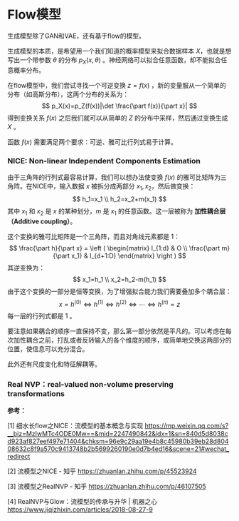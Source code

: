 # Flow模型

生成模型除了GAN和VAE，还有基于flow的模型。

生成模型的本质，是希望用一个我们知道的概率模型来拟合数据样本 $X$，也就是想写出一个带参数 $\theta$ 的分布 $p_X(x,\theta)$ 。神经网络可以拟合任意函数，却不能拟合任意概率分布。

在flow模型中，我们尝试寻找一个可逆变换 $z=f(x)$ ，新的变量服从一个简单的分布（如高斯分布），这两个分布的关系为：
$$
p_X(x)=p_Z(f(x))|\det \frac{\part f(x)}{\part x}|
$$
得到变换关系 $f(x)$ 之后我们就可以从简单的 $Z$ 的分布中采样，然后通过变换生成 $X$ 。

函数 $f(x)$ 需要满足两个要求：可逆、雅可比行列式易于计算。



### NICE: Non-linear Independent Components Estimation

由于三角阵的行列式最容易计算，我们可以想办法使变换 $f(x)$ 的雅可比矩阵为三角阵。在NICE中，输入数据 $x$ 被拆分成两部分 $x_1,x_2$，然后做变换：
$$
h_1=x_1 \\
h_2=x_2+m(x_1)
$$
其中 $x_1$ 和 $x_2$ 是 $x$ 的某种划分，$m$ 是 $x_1$ 的任意函数。这一层被称为 **加性耦合层（Additive coupling）**。

这个变换的雅可比矩阵是一个三角阵，而且对角线元素都是 1：
$$
\frac{\part h}{\part x} = \left (
\begin{matrix}
I_{1:d} & O \\
\frac{\part m}{\part x_1} & I_{d+1:D}
\end{matrix}
\right )
$$
其逆变换为：
$$
x_1=h_1 \\
x_2=h_2-m(h_1)
$$
由于这个变换的一部分是恒等变换，为了增强拟合能力我们需要叠加多个耦合层：
$$
x=h^{(0)}\Leftrightarrow h^{(1)}\Leftrightarrow h^{(2)}\Leftrightarrow 
\cdots\Leftrightarrow h^{(n)} =z
$$
每一层的行列式都是 1 。

要注意如果耦合的顺序一直保持不变，那么第一部分依然是平凡的。可以考虑在每次加性耦合之前，打乱或者反转输入的各个维度的顺序，或简单地交换这两部分的位置，使信息可以充分混合。



此外还有尺度变化和特征解耦等。



### Real NVP：real-valued non-volume preserving transformations





**参考：**

[1] 细水长flow之NICE：流模型的基本概念与实现
https://mp.weixin.qq.com/s?__biz=MzIwMTc4ODE0Mw==&mid=2247490842&idx=1&sn=840d5d8038cd923af827eef497e71404&chksm=96e9c29aa19e4b8c45980b39eb28d80408632c8f9a570c9413748b2b5699260190e0d7b4ed16&scene=21#wechat_redirect

[2] 流模型之NICE - 知乎
https://zhuanlan.zhihu.com/p/45523924

[3] 流模型之RealNVP - 知乎
https://zhuanlan.zhihu.com/p/46107505

[4] RealNVP与Glow：流模型的传承与升华 | 机器之心
https://www.jiqizhixin.com/articles/2018-08-27-9